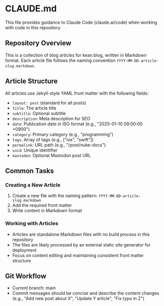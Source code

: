 # CLAUDE.md

This file provides guidance to Claude Code (claude.ai/code) when working with code in this repository.

## Repository Overview

This is a collection of blog articles for kean.blog, written in Markdown format. Each article file follows the naming convention `YYYY-MM-DD-article-slug.markdown`.

## Article Structure

All articles use Jekyll-style YAML front matter with the following fields:
- `layout: post` (standard for all posts)
- `title`: The article title
- `subtitle`: Optional subtitle
- `description`: Meta description for SEO
- `date`: Publication date in ISO format (e.g., "2025-01-10 09:00:00 +0900")
- `category`: Primary category (e.g., "programming")
- `tags`: Array of tags (e.g., ["ios", "swift"])
- `permalink`: URL path (e.g., "/post/nuke-docs")
- `uuid`: Unique identifier
- `mastodon`: Optional Mastodon post URL

## Common Tasks

### Creating a New Article
1. Create a new file with the naming pattern: `YYYY-MM-DD-article-slug.markdown`
2. Add the required front matter
3. Write content in Markdown format

### Working with Articles
- Articles are standalone Markdown files with no build process in this repository
- The files are likely processed by an external static site generator for deployment
- Focus on content editing and maintaining consistent front matter structure

## Git Workflow
- Current branch: main
- Commit messages should be concise and describe the content changes (e.g., "Add new post about X", "Update Y article", "Fix typo in Z")